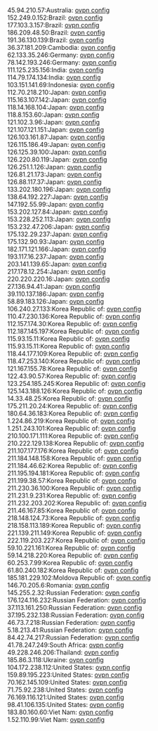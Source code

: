 45.94.210.57:Australia: [ovpn config](vpn/45_94_210_57.ovpn)  
152.249.0.152:Brazil: [ovpn config](vpn/152_249_0_152.ovpn)  
177.103.3.157:Brazil: [ovpn config](vpn/177_103_3_157.ovpn)  
186.209.48.50:Brazil: [ovpn config](vpn/186_209_48_50.ovpn)  
191.36.130.139:Brazil: [ovpn config](vpn/191_36_130_139.ovpn)  
36.37.181.209:Cambodia: [ovpn config](vpn/36_37_181_209.ovpn)  
62.133.35.246:Germany: [ovpn config](vpn/62_133_35_246.ovpn)  
78.142.193.246:Germany: [ovpn config](vpn/78_142_193_246.ovpn)  
111.125.235.156:India: [ovpn config](vpn/111_125_235_156.ovpn)  
114.79.174.134:India: [ovpn config](vpn/114_79_174_134.ovpn)  
103.151.141.69:Indonesia: [ovpn config](vpn/103_151_141_69.ovpn)  
112.70.218.210:Japan: [ovpn config](vpn/112_70_218_210.ovpn)  
115.163.107.142:Japan: [ovpn config](vpn/115_163_107_142.ovpn)  
118.14.168.104:Japan: [ovpn config](vpn/118_14_168_104.ovpn)  
118.8.153.60:Japan: [ovpn config](vpn/118_8_153_60.ovpn)  
121.102.3.96:Japan: [ovpn config](vpn/121_102_3_96.ovpn)  
121.107.121.151:Japan: [ovpn config](vpn/121_107_121_151.ovpn)  
126.103.161.87:Japan: [ovpn config](vpn/126_103_161_87.ovpn)  
126.115.186.49:Japan: [ovpn config](vpn/126_115_186_49.ovpn)  
126.125.39.100:Japan: [ovpn config](vpn/126_125_39_100.ovpn)  
126.220.80.119:Japan: [ovpn config](vpn/126_220_80_119.ovpn)  
126.251.1.126:Japan: [ovpn config](vpn/126_251_1_126.ovpn)  
126.81.21.173:Japan: [ovpn config](vpn/126_81_21_173.ovpn)  
126.88.117.37:Japan: [ovpn config](vpn/126_88_117_37.ovpn)  
133.202.180.196:Japan: [ovpn config](vpn/133_202_180_196.ovpn)  
138.64.192.227:Japan: [ovpn config](vpn/138_64_192_227.ovpn)  
147.192.55.99:Japan: [ovpn config](vpn/147_192_55_99.ovpn)  
153.202.127.84:Japan: [ovpn config](vpn/153_202_127_84.ovpn)  
153.228.252.113:Japan: [ovpn config](vpn/153_228_252_113.ovpn)  
153.232.47.206:Japan: [ovpn config](vpn/153_232_47_206.ovpn)  
175.132.29.237:Japan: [ovpn config](vpn/175_132_29_237.ovpn)  
175.132.90.93:Japan: [ovpn config](vpn/175_132_90_93.ovpn)  
182.171.121.166:Japan: [ovpn config](vpn/182_171_121_166.ovpn)  
193.117.16.237:Japan: [ovpn config](vpn/193_117_16_237.ovpn)  
203.141.139.65:Japan: [ovpn config](vpn/203_141_139_65.ovpn)  
217.178.12.254:Japan: [ovpn config](vpn/217_178_12_254.ovpn)  
220.220.220.16:Japan: [ovpn config](vpn/220_220_220_16.ovpn)  
27.136.94.41:Japan: [ovpn config](vpn/27_136_94_41.ovpn)  
39.110.137.186:Japan: [ovpn config](vpn/39_110_137_186.ovpn)  
58.89.183.126:Japan: [ovpn config](vpn/58_89_183_126.ovpn)  
106.240.27.133:Korea Republic of: [ovpn config](vpn/106_240_27_133.ovpn)  
110.47.230.136:Korea Republic of: [ovpn config](vpn/110_47_230_136.ovpn)  
112.157.174.30:Korea Republic of: [ovpn config](vpn/112_157_174_30.ovpn)  
112.187.145.197:Korea Republic of: [ovpn config](vpn/112_187_145_197.ovpn)  
115.93.15.11:Korea Republic of: [ovpn config](vpn/115_93_15_11.ovpn)  
115.93.15.11:Korea Republic of: [ovpn config](vpn/115_93_15_11.ovpn)  
118.44.177.109:Korea Republic of: [ovpn config](vpn/118_44_177_109.ovpn)  
118.47.253.140:Korea Republic of: [ovpn config](vpn/118_47_253_140.ovpn)  
121.167.155.78:Korea Republic of: [ovpn config](vpn/121_167_155_78.ovpn)  
122.43.90.57:Korea Republic of: [ovpn config](vpn/122_43_90_57.ovpn)  
123.254.185.245:Korea Republic of: [ovpn config](vpn/123_254_185_245.ovpn)  
125.143.188.126:Korea Republic of: [ovpn config](vpn/125_143_188_126.ovpn)  
14.33.48.25:Korea Republic of: [ovpn config](vpn/14_33_48_25.ovpn)  
175.211.20.24:Korea Republic of: [ovpn config](vpn/175_211_20_24.ovpn)  
180.64.36.183:Korea Republic of: [ovpn config](vpn/180_64_36_183.ovpn)  
1.224.86.219:Korea Republic of: [ovpn config](vpn/1_224_86_219.ovpn)  
1.251.243.101:Korea Republic of: [ovpn config](vpn/1_251_243_101.ovpn)  
210.100.171.111:Korea Republic of: [ovpn config](vpn/210_100_171_111.ovpn)  
210.222.129.138:Korea Republic of: [ovpn config](vpn/210_222_129_138.ovpn)  
211.107.177.176:Korea Republic of: [ovpn config](vpn/211_107_177_176.ovpn)  
211.184.148.158:Korea Republic of: [ovpn config](vpn/211_184_148_158.ovpn)  
211.184.46.62:Korea Republic of: [ovpn config](vpn/211_184_46_62.ovpn)  
211.195.194.181:Korea Republic of: [ovpn config](vpn/211_195_194_181.ovpn)  
211.199.38.57:Korea Republic of: [ovpn config](vpn/211_199_38_57.ovpn)  
211.230.36.100:Korea Republic of: [ovpn config](vpn/211_230_36_100.ovpn)  
211.231.9.231:Korea Republic of: [ovpn config](vpn/211_231_9_231.ovpn)  
211.232.203.202:Korea Republic of: [ovpn config](vpn/211_232_203_202.ovpn)  
211.46.167.85:Korea Republic of: [ovpn config](vpn/211_46_167_85.ovpn)  
218.148.124.73:Korea Republic of: [ovpn config](vpn/218_148_124_73.ovpn)  
218.158.113.189:Korea Republic of: [ovpn config](vpn/218_158_113_189.ovpn)  
221.139.211.149:Korea Republic of: [ovpn config](vpn/221_139_211_149.ovpn)  
222.119.203.227:Korea Republic of: [ovpn config](vpn/222_119_203_227.ovpn)  
59.10.221.161:Korea Republic of: [ovpn config](vpn/59_10_221_161.ovpn)  
59.14.218.220:Korea Republic of: [ovpn config](vpn/59_14_218_220.ovpn)  
60.253.7.99:Korea Republic of: [ovpn config](vpn/60_253_7_99.ovpn)  
61.80.240.182:Korea Republic of: [ovpn config](vpn/61_80_240_182.ovpn)  
185.181.229.102:Moldova Republic of: [ovpn config](vpn/185_181_229_102.ovpn)  
146.70.205.6:Romania: [ovpn config](vpn/146_70_205_6.ovpn)  
145.255.2.32:Russian Federation: [ovpn config](vpn/145_255_2_32.ovpn)  
176.124.116.232:Russian Federation: [ovpn config](vpn/176_124_116_232.ovpn)  
37.113.161.250:Russian Federation: [ovpn config](vpn/37_113_161_250.ovpn)  
37.195.232.138:Russian Federation: [ovpn config](vpn/37_195_232_138.ovpn)  
46.73.7.218:Russian Federation: [ovpn config](vpn/46_73_7_218.ovpn)  
5.18.213.41:Russian Federation: [ovpn config](vpn/5_18_213_41.ovpn)  
84.42.74.217:Russian Federation: [ovpn config](vpn/84_42_74_217.ovpn)  
41.78.247.249:South Africa: [ovpn config](vpn/41_78_247_249.ovpn)  
49.228.246.206:Thailand: [ovpn config](vpn/49_228_246_206.ovpn)  
185.86.3.118:Ukraine: [ovpn config](vpn/185_86_3_118.ovpn)  
104.172.238.112:United States: [ovpn config](vpn/104_172_238_112.ovpn)  
159.89.195.223:United States: [ovpn config](vpn/159_89_195_223.ovpn)  
70.162.145.109:United States: [ovpn config](vpn/70_162_145_109.ovpn)  
71.75.92.238:United States: [ovpn config](vpn/71_75_92_238.ovpn)  
76.169.116.121:United States: [ovpn config](vpn/76_169_116_121.ovpn)  
98.41.106.135:United States: [ovpn config](vpn/98_41_106_135.ovpn)  
183.80.160.60:Viet Nam: [ovpn config](vpn/183_80_160_60.ovpn)  
1.52.110.99:Viet Nam: [ovpn config](vpn/1_52_110_99.ovpn)  
